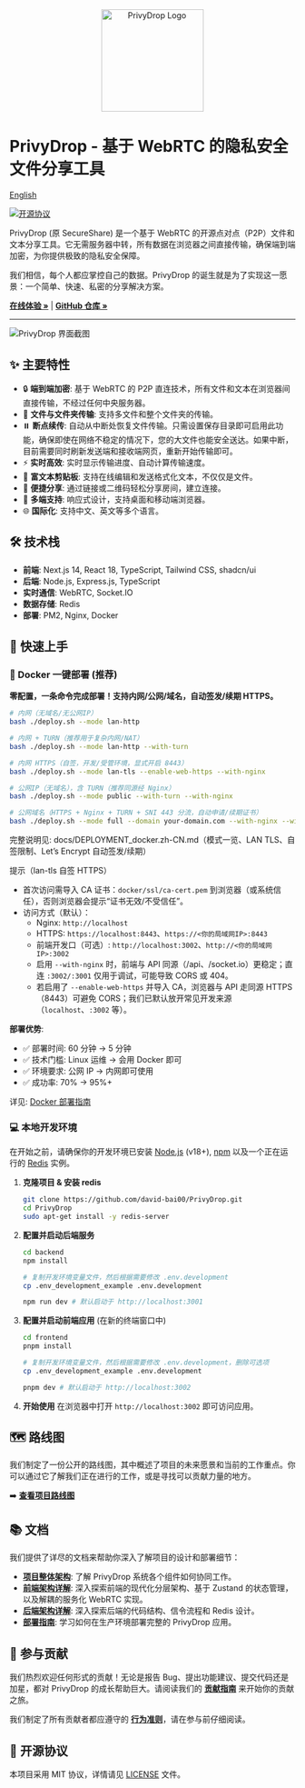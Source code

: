 <div align="center">
  <img src="frontend/public/logo.png" alt="PrivyDrop Logo" width="180" />
</div>

# PrivyDrop - 基于 WebRTC 的隐私安全文件分享工具

[English](./README.md)

[![开源协议](https://img.shields.io/badge/license-MIT-blue.svg)](./LICENSE)

PrivyDrop (原 SecureShare) 是一个基于 WebRTC 的开源点对点（P2P）文件和文本分享工具。它无需服务器中转，所有数据在浏览器之间直接传输，确保端到端加密，为你提供极致的隐私安全保障。

我们相信，每个人都应掌控自己的数据。PrivyDrop 的诞生就是为了实现这一愿景：一个简单、快速、私密的分享解决方案。

[**在线体验 »**](https://www.privydrop.app/) | [**GitHub 仓库 »**](https://github.com/david-bai00/PrivyDrop)

---

![PrivyDrop 界面截图](frontend/public/HowItWorks.gif)

## ✨ 主要特性

- 🔒 **端到端加密**: 基于 WebRTC 的 P2P 直连技术，所有文件和文本在浏览器间直接传输，不经过任何中央服务器。
- 📂 **文件与文件夹传输**: 支持多文件和整个文件夹的传输。
- ⏸️ **断点续传**: 自动从中断处恢复文件传输。只需设置保存目录即可启用此功能，确保即使在网络不稳定的情况下，您的大文件也能安全送达。如果中断，目前需要同时刷新发送端和接收端网页，重新开始传输即可。
- ⚡ **实时高效**: 实时显示传输进度、自动计算传输速度。
- 📝 **富文本剪贴板**: 支持在线编辑和发送格式化文本，不仅仅是文件。
- 🔗 **便捷分享**: 通过链接或二维码轻松分享房间，建立连接。
- 📱 **多端支持**: 响应式设计，支持桌面和移动端浏览器。
- 🌐 **国际化**: 支持中文、英文等多个语言。

## 🛠️ 技术栈

- **前端**: Next.js 14, React 18, TypeScript, Tailwind CSS, shadcn/ui
- **后端**: Node.js, Express.js, TypeScript
- **实时通信**: WebRTC, Socket.IO
- **数据存储**: Redis
- **部署**: PM2, Nginx, Docker

## 🚀 快速上手

### 🐳 Docker 一键部署 (推荐)

**零配置，一条命令完成部署！支持内网/公网/域名，自动签发/续期 HTTPS。**

```bash
# 内网（无域名/无公网IP）
bash ./deploy.sh --mode lan-http

# 内网 + TURN（推荐用于复杂内网/NAT）
bash ./deploy.sh --mode lan-http --with-turn

# 内网 HTTPS（自签，开发/受管环境，显式开启 8443）
bash ./deploy.sh --mode lan-tls --enable-web-https --with-nginx

# 公网IP（无域名），含 TURN（推荐同源经 Nginx）
bash ./deploy.sh --mode public --with-turn --with-nginx

# 公网域名（HTTPS + Nginx + TURN + SNI 443 分流，自动申请/续期证书）
bash ./deploy.sh --mode full --domain your-domain.com --with-nginx --with-turn --le-email you@domain.com
```

完整说明见: docs/DEPLOYMENT_docker.zh-CN.md（模式一览、LAN TLS、自签限制、Let’s Encrypt 自动签发/续期）

提示（lan-tls 自签 HTTPS）
- 首次访问需导入 CA 证书：`docker/ssl/ca-cert.pem` 到浏览器（或系统信任），否则浏览器会提示“证书无效/不受信任”。
- 访问方式（默认）：
  - Nginx: `http://localhost`
  - HTTPS: `https://localhost:8443`、`https://<你的局域网IP>:8443`
  - 前端开发口（可选）: `http://localhost:3002`、`http://<你的局域网IP>:3002`
  - 启用 `--with-nginx` 时，前端与 API 同源（/api、/socket.io）更稳定；直连 `:3002/:3001` 仅用于调试，可能导致 CORS 或 404。
  - 若启用了 `--enable-web-https` 并导入 CA，浏览器与 API 走同源 HTTPS（8443）可避免 CORS；我们已默认放开常见开发来源（`localhost`、`:3002` 等）。

**部署优势**:

- ✅ 部署时间: 60 分钟 → 5 分钟
- ✅ 技术门槛: Linux 运维 → 会用 Docker 即可
- ✅ 环境要求: 公网 IP → 内网即可使用
- ✅ 成功率: 70% → 95%+

详见: [Docker 部署指南](./docs/DEPLOYMENT_docker.zh-CN.md)

### 💻 本地开发环境

在开始之前，请确保你的开发环境已安装 [Node.js](https://nodejs.org/) (v18+), [npm](https://www.npmjs.com/) 以及一个正在运行的 [Redis](https://redis.io/) 实例。

1.  **克隆项目 & 安装 redis**

    ```bash
    git clone https://github.com/david-bai00/PrivyDrop.git
    cd PrivyDrop
    sudo apt-get install -y redis-server
    ```

2.  **配置并启动后端服务**

    ```bash
    cd backend
    npm install

    # 复制开发环境变量文件，然后根据需要修改 .env.development
    cp .env_development_example .env.development

    npm run dev # 默认启动于 http://localhost:3001
    ```

3.  **配置并启动前端应用** (在新的终端窗口中)

    ```bash
    cd frontend
    pnpm install

    # 复制开发环境变量文件，然后根据需要修改 .env.development，删除可选项
    cp .env_development_example .env.development

    pnpm dev # 默认启动于 http://localhost:3002
    ```

4.  **开始使用**
    在浏览器中打开 `http://localhost:3002` 即可访问应用。

## 🗺️ 路线图

我们制定了一份公开的路线图，其中概述了项目的未来愿景和当前的工作重点。你可以通过它了解我们正在进行的工作，或是寻找可以贡献力量的地方。

➡️ **[查看项目路线图](./ROADMAP.zh-CN.md)**

## 📚 文档

我们提供了详尽的文档来帮助你深入了解项目的设计和部署细节：

- [**项目整体架构**](./docs/ARCHITECTURE.zh-CN.md): 了解 PrivyDrop 系统各个组件如何协同工作。
- [**前端架构详解**](./docs/FRONTEND_ARCHITECTURE.zh-CN.md): 深入探索前端的现代化分层架构、基于 Zustand 的状态管理，以及解耦的服务化 WebRTC 实现。
- [**后端架构详解**](./docs/BACKEND_ARCHITECTURE.zh-CN.md): 深入探索后端的代码结构、信令流程和 Redis 设计。
- [**部署指南**](./docs/DEPLOYMENT.zh-CN.md): 学习如何在生产环境部署完整的 PrivyDrop 应用。

## 🤝 参与贡献

我们热烈欢迎任何形式的贡献！无论是报告 Bug、提出功能建议、提交代码还是加星，都对 PrivyDrop 的成长帮助巨大。请阅读我们的 [**贡献指南**](./.github/CONTRIBUTING.zh-CN.md) 来开始你的贡献之旅。

我们制定了所有贡献者都应遵守的 [**行为准则**](./.github/CODE_OF_CONDUCT.zh-CN.md)，请在参与前仔细阅读。

## 📄 开源协议

本项目采用 MIT 协议，详情请见 [LICENSE](./LICENSE) 文件。
